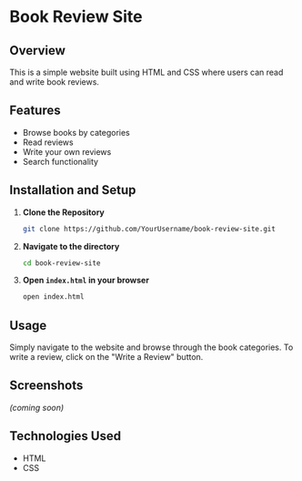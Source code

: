 # Book Review Site

## Overview

This is a simple website built using HTML and CSS where users can read and write book reviews.

## Features

- Browse books by categories
- Read reviews
- Write your own reviews
- Search functionality

## Installation and Setup

1. **Clone the Repository**
    ```bash
    git clone https://github.com/YourUsername/book-review-site.git
    ```
2. **Navigate to the directory**
    ```bash
    cd book-review-site
    ```
3. **Open `index.html` in your browser**
    ```bash
    open index.html
    ```

## Usage

Simply navigate to the website and browse through the book categories. To write a review, click on the "Write a Review" button.

## Screenshots

*(coming soon)*

## Technologies Used

- HTML
- CSS
